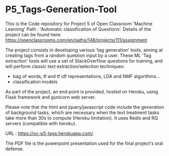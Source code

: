 # P5_Tags-Generation-Tool

 This is the Code repository for Project 5 of Open Classroom 'Machine Learning' Path : 'Automatic classification of Questions'.
 Details of the project can be found here: https://openclassrooms.com/en/paths/148/projects/111/assignment
 

The project consists in developing various 'tag generation' tools, aiming at creating tags from a random question input by a user.
These ML 'Tag extraction' tools will use a set of StackOverflow questions for training, and will perform classic text extraction/selection techniques: 
- bag of words, tf and tf idf representations, LDA and NMF algorithms... 
- classification models

As part of the project, an end point is provided, hosted on Heroku, using Flask framework and gunicorn web server.

Please note that the html and jquery/javascript code include the generation of background tasks, which are necessary when the text treatment tasks take more than 30s to compute (Heroku limitation).
It uses Redis and RQ servers (compatible with heroku).

URL : 
      https://oc-p5-tags.herokuapp.com/

The PDF file is the powerpoint presentation used for the final project's oral defense.
